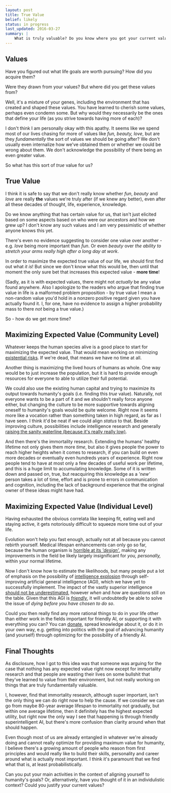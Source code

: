 ```yaml
---
layout: post
title: True Value
belief: likely
status: in progress
last_updated: 2016-03-27
summary: |
    What is truly valuable? Do you know where you got your current values? The utilitarian view to life.
---
```


## Values

Have you figured out what life goals are worth pursuing? How did you acquire them? 

Were they drawn from your values? But where did you get these values from?

Well, it's a mixture of your genes, including the environment that has created and shaped these values. You have learned to cherish some values, perhaps even condemn some. But why would they necessarily be the ones that define your life (as you strive towards having more of each)?

I don't think I am personally okay with this apathy. It seems like we spend most of our lives chasing for more of values like _fun, beauty, love_, but are they _fundamentally_ the sort of values we should be going after? We don't usually even internalize how we've obtained them or whether we could be wrong about them. We don't acknowledge the possibility of there being an even greater value.

So what has this sort of _true_ value for us?

## True Value

I think it is safe to say that we don't really know whether _fun_, _beauty_ and _love_ are really **the** values we're truly after (if we knew any better), even after all these decades of thought, life, experience, knowledge.

Do we know anything that has certain value for us, that isn't just elicited based on some aspects based on who were our ancestors and how we grew up? I don't know any such values and I am very pessimistic of whether anyone knows this yet.

There's even no evidence suggesting to consider one value over another - e.g. _love_ being more important than _fun_. Or even _beauty_ over _the ability to stretch your arms really high after a long day at work_.

In order to maximize the expected true value of our life, we should first find out what _it is_! But since we don't know what this would be, then until that moment the only sure bet that increases this expected value - **more time**! 

(Sadly, as it is with expected values, there might not _actually_ be any value found anywhere. Also I apologize to the readers who argue that finding true value in life is a malformed problem proposition - by true value I mean a non-random value you'd hold in a nonzero positive regard given you have actually found it. I, for one, have no evidence to assign a higher probability mass to there _not_ being a true value.)

So - how do we get more time?

## Maximizing Expected Value (Community Level)

Whatever keeps the human species alive is a good place to start for maximizing the expected value. That would mean working on minimizing [existential risks](https://en.wikipedia.org/wiki/Global_catastrophic_risk). If we're dead, that means we have no time at all.

Another thing is maximizing the lived hours of humans as whole. One way would be to just increase the population, but it is hard to provide enough resources for everyone to able to utilize their full potential.

We could also use the existing human capital and trying to maximize its output towards humanity's goals (i.e. finding this _true_ value). Naturally, not everyone wants to be a part of it and we shouldn't really force anyone either, but changing the culture to be more supportive towards aligning oneself to humanity's goals would be quite welcome. Right now it seems more like a vocation rather than something taken in high regard, as far as I have seen. I think it'd be neat if we could align _status_ to that. Beside improving culture, possibilities include intelligence research and generally [raising the sanity waterline (because it's really really low)](http://lesswrong.com/lw/1e/raising_the_sanity_waterline/).

And then there's the immortality research. Extending the humans' healthy lifetime not only gives them more _time_, but also it gives people the power to reach higher heights when it comes to research, if you can build on even more decades or eventually even hundreds years of experience. Right now people tend to have at most only a few decades of useful work per lifetime, and this is a huge limit to accumulating knowledge. Some of it is written down and passed on, true, but reacquiring this knowledge as a _'new'_ person takes a lot of time, effort and is prone to errors in communication and cognition, including the lack of background experience that the original owner of these ideas might have had.

## Maximizing Expected Value (Individual Level)

Having exhausted the obvious correlata like keeping fit, eating well and staying active, it gets notoriously difficult to squeeze more time out of your life.

Evolution won't help you fast enough, actually not at all because you cannot rebirth yourself. Medical lifespan enhancements can only go so far, because the human organism is [horrible at its _'design'_](http://lesswrong.com/lw/l0/adaptationexecuters_not_fitnessmaximizers/), making any improvements in the field be likely largely insignificant for _you, personally,_ within your normal lifetime.

Now I don't know how to estimate the likelihoods, but many people put a lot of emphasis on the possibility of [intelligence explosion](https://en.wikipedia.org/wiki/Intelligence_explosion) through self-improving artificial general intelligence (AGI), which we have yet to successfully implement. The impact of the vastly superior intelligence [should not be underestimated](http://waitbutwhy.com/2015/01/artificial-intelligence-revolution-1.html), however _when_ and _how_ are questions still on the table. Given that this AGI is [_friendly_](https://en.wikipedia.org/wiki/Friendly_artificial_intelligence), it will undoubtedly be able to solve the issue of _dying before you have chosen to do so_.

Could you then really find any more rational things to do in your life other than either work in the fields important for friendly AI, or supporting it with everything you can? You can [donate](https://intelligence.org/), spread knowledge about it, or do it in your own way, e.g. getting into politics with the goal of advancing humanity (and yourself) through optimizing for the possibility of a friendly AI.

## Final Thoughts

As disclosure, how I got to this idea was that someone was arguing for the case that nothing has any expected value right now except for immortality research and that people are wasting their lives on some bullshit that they've learned to value from their environment, but not really working on things that are truly fundamentally valuable.

I, however, find that immortality research, although super important, isn't the only thing we can do right now to help the cause. If we consider we can go from maybe 80-year average lifespan to immortality not gradually, but within one average lifetime, then it definitely has the highest expected utility, but right now the only way I see that happening is through friendly superintelligent AI, but there's more confusion than clarity around when that should happen.

Even though most of us are already entangled in whatever we're already doing and cannot really optimize for providing maximum value for humanity, I believe there's a growing amount of people who reason from first principles and would really like to build their skills, personality and career around what is actually most important. I think it's paramount that we find what that is, at least probabilistically.

Can you put your main activities in the context of aligning yourself to humanity's goals? Or, alternatively, have you thought of it in an individulistic context? Could you justify your current values?




